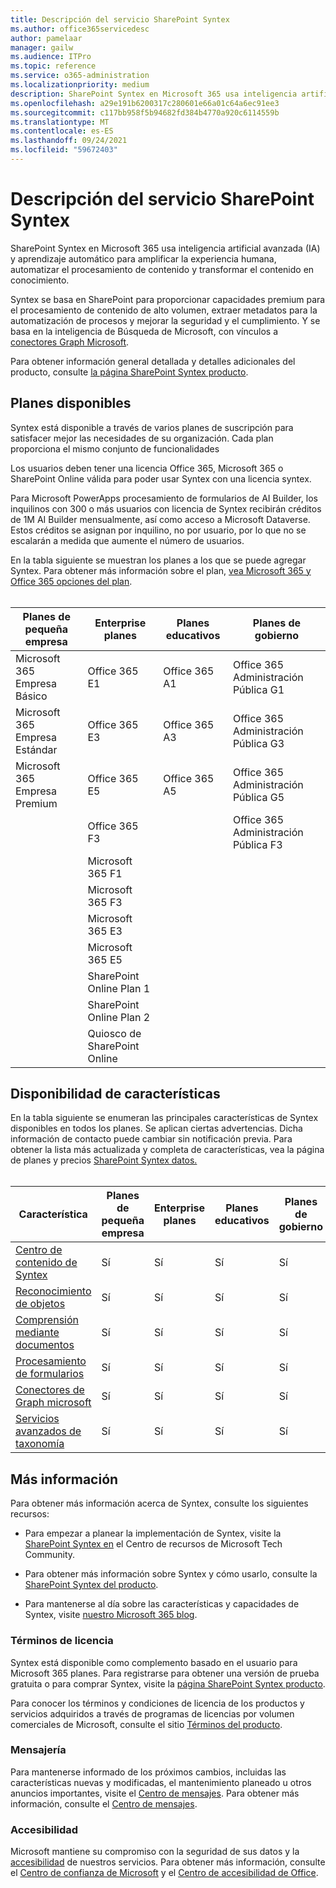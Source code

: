 ```yaml
---
title: Descripción del servicio SharePoint Syntex
ms.author: office365servicedesc
author: pamelaar
manager: gailw
ms.audience: ITPro
ms.topic: reference
ms.service: o365-administration
ms.localizationpriority: medium
description: SharePoint Syntex en Microsoft 365 usa inteligencia artificial avanzada (IA) y aprendizaje automático para amplificar la experiencia humana, automatizar el procesamiento de contenido y transformar el contenido en conocimiento.
ms.openlocfilehash: a29e191b6200317c280601e66a01c64a6ec91ee3
ms.sourcegitcommit: c117bb958f5b94682fd384b4770a920c6114559b
ms.translationtype: MT
ms.contentlocale: es-ES
ms.lasthandoff: 09/24/2021
ms.locfileid: "59672403"
---
```

# <a name="sharepoint-syntex-service-description"></a>Descripción del servicio SharePoint Syntex 

SharePoint Syntex en Microsoft 365 usa inteligencia artificial avanzada (IA) y aprendizaje automático para amplificar la experiencia humana, automatizar el procesamiento de contenido y transformar el contenido en conocimiento.

Syntex se basa en SharePoint para proporcionar capacidades premium para el procesamiento de contenido de alto volumen, extraer metadatos para la automatización de procesos y mejorar la seguridad y el cumplimiento. Y se basa en la inteligencia de Búsqueda de Microsoft, con vínculos a [conectores Graph Microsoft](/microsoftsearch/connectors-overview).

Para obtener información general detallada y detalles adicionales del producto, consulte [la página SharePoint Syntex producto](https://aka.ms/sharepointsyntex).

## <a name="available-plans"></a>Planes disponibles

Syntex está disponible a través de varios planes de suscripción para satisfacer mejor las necesidades de su organización. Cada plan proporciona el mismo conjunto de funcionalidades

Los usuarios deben tener una licencia Office 365, Microsoft 365 o SharePoint Online válida para poder usar Syntex con una licencia syntex.

Para Microsoft PowerApps procesamiento de formularios de AI Builder, los inquilinos con 300 o más usuarios con licencia de Syntex recibirán créditos de 1M AI Builder mensualmente, así como acceso a Microsoft Dataverse. Estos créditos se asignan por inquilino, no por usuario, por lo que no se escalarán a medida que aumente el número de usuarios.

En la tabla siguiente se muestran los planes a los que se puede agregar Syntex. Para obtener más información sobre el plan, [vea Microsoft 365 y Office 365 opciones del plan](../office-365-platform-service-description/office-365-plan-options.md).<br><br>


| Planes de pequeña empresa            | Enterprise planes         | Planes educativos     | Planes de gobierno         |
| ------------------------------- | ------------------------ | ------------------- | ------------------------ |
| Microsoft 365 Empresa Básico    | Office 365 E1            | Office 365 A1       | Office 365 Administración Pública G1 |
| Microsoft 365 Empresa Estándar | Office 365 E3            | Office 365 A3       | Office 365 Administración Pública G3 |
| Microsoft 365 Empresa Premium  | Office 365 E5            | Office 365 A5       | Office 365 Administración Pública G5 |
|                                 | Office 365 F3            |                     | Office 365 Administración Pública F3 |
|                                 | Microsoft 365 F1         |                     |                          |
|                                 | Microsoft 365 F3         |                     |                          |
|                                 | Microsoft 365 E3         |                     |                          |
|                                 | Microsoft 365 E5         |                     |                          |
|                                 | SharePoint Online Plan 1 |                     |                          |
|                                 | SharePoint Online Plan 2 |                     |                          |
|                                 | Quiosco de SharePoint Online  |                     |                          |

## <a name="feature-availability"></a>Disponibilidad de características

En la tabla siguiente se enumeran las principales características de Syntex disponibles en todos los planes. Se aplican ciertas advertencias. Dicha información de contacto puede cambiar sin notificación previa. Para obtener la lista más actualizada y completa de características, vea la página de planes y precios [SharePoint Syntex datos.](https://www.microsoft.com/microsoft-365/enterprise/sharepoint-syntex)<br><br>

| Característica | Planes de pequeña empresa | Enterprise planes | Planes educativos | Planes de gobierno |
|--|--|--|--|--|
| [Centro de contenido de Syntex](sharepoint-syntex-features.md#syntex-content-center) | Sí | Sí | Sí | Sí |
| [Reconocimiento de objetos](sharepoint-syntex-features.md#object-recognition) | Sí | Sí | Sí | Sí |
| [Comprensión mediante documentos](sharepoint-syntex-features.md#document-understanding) | Sí | Sí | Sí | Sí |
| [Procesamiento de formularios](sharepoint-syntex-features.md#form-processing) | Sí | Sí | Sí | Sí |
| [Conectores de Graph microsoft](sharepoint-syntex-features.md#microsoft-graph-content-connectors) | Sí | Sí | Sí | Sí |
| [Servicios avanzados de taxonomía](sharepoint-syntex-features.md#advanced-taxonomy-services) | Sí | Sí | Sí | Sí |

## <a name="learn-more"></a>Más información

Para obtener más información acerca de Syntex, consulte los siguientes recursos:

  - Para empezar a planear la implementación de Syntex, visite la [SharePoint Syntex en](https://resources.techcommunity.microsoft.com/sharepoint-syntex/) el Centro de recursos de Microsoft Tech Community.

  - Para obtener más información sobre Syntex y cómo usarlo, consulte la [SharePoint Syntex del producto](/microsoft-365/contentunderstanding/).

  - Para mantenerse al día sobre las características y capacidades de Syntex, visite [nuestro Microsoft 365 blog](https://go.microsoft.com/fwlink/?linkid=2084915).

### <a name="licensing-terms"></a>Términos de licencia

Syntex está disponible como complemento basado en el usuario para Microsoft 365 planes. Para registrarse para obtener una versión de prueba gratuita o para comprar Syntex, visite la [página SharePoint Syntex producto](https://aka.ms/sharepointsyntex).

Para conocer los términos y condiciones de licencia de los productos y servicios adquiridos a través de programas de licencias por volumen comerciales de Microsoft, consulte el sitio [Términos del producto](https://www.microsoft.com/licensing/terms/).

### <a name="messaging"></a>Mensajería 

Para mantenerse informado de los próximos cambios, incluidas las características nuevas y modificadas, el mantenimiento planeado u otros anuncios importantes, visite el [Centro de mensajes](https://go.microsoft.com/fwlink/p/?linkid=2070717). Para obtener más información, consulte el [Centro de mensajes](/microsoft-365/admin/manage/message-center).

### <a name="accessibility"></a>Accesibilidad

Microsoft mantiene su compromiso con la seguridad de sus datos y la [accesibilidad](https://www.microsoft.com/trust-center/compliance/accessibility) de nuestros servicios. Para obtener más información, consulte el [Centro de confianza de Microsoft](https://www.microsoft.com/trust-center) y el [Centro de accesibilidad de Office](https://support.office.com/article/ecab0fcf-d143-4fe8-a2ff-6cd596bddc6d).